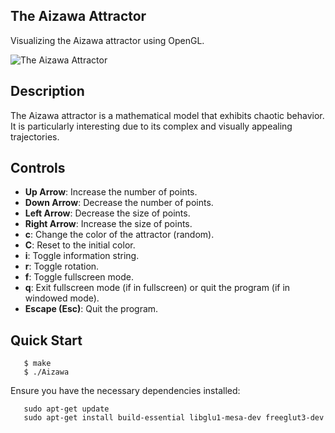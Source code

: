 ## The Aizawa Attractor

Visualizing the Aizawa attractor using OpenGL.

![The Aizawa Attractor](Aizawa.gif)

## Description

The Aizawa attractor is a mathematical model that exhibits chaotic behavior. It is particularly interesting due to its complex and visually appealing trajectories.

## Controls

- **Up Arrow**: Increase the number of points.
- **Down Arrow**: Decrease the number of points.
- **Left Arrow**: Decrease the size of points.
- **Right Arrow**: Increase the size of points.
- **c**: Change the color of the attractor (random).
- **C**: Reset to the initial color.
- **i**: Toggle information string.
- **r**: Toggle rotation.
- **f**: Toggle fullscreen mode.
- **q**: Exit fullscreen mode (if in fullscreen) or quit the program (if in windowed mode).
- **Escape (Esc)**: Quit the program.

## Quick Start

```console
   $ make
   $ ./Aizawa
```

Ensure you have the necessary dependencies installed:
```console
   sudo apt-get update
   sudo apt-get install build-essential libglu1-mesa-dev freeglut3-dev
```
